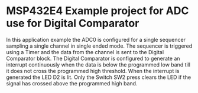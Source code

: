 # MSP432E4 Example project for ADC use for Digital Comparator

In this application example the ADC0 is configured for a single sequencer 
 sampling a single channel in single ended mode. The sequencer is triggered 
 using a Timer and the data from the channel is sent to the Digital 
 Comparator block. The Digital Comparator is configured to generate an 
 interrupt continuously when the data is below the programmed low band till
 it does not cross the programmed high threshold. When the interrupt is 
 generated the LED D2 is lit. Only the Switch SW2 press clears the LED if the
 signal has crossed above the programmed high band.